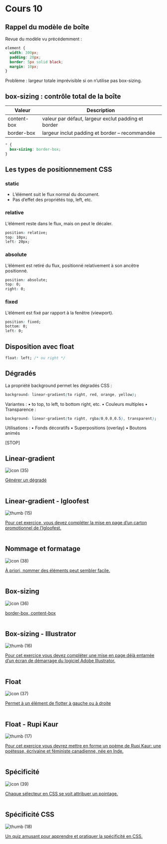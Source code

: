 # Cours 10

## Rappel du modèle de boîte

Revue du modèle vu précédemment :

```css
element {
  width: 300px;
  padding: 20px;
  border: 5px solid black;
  margin: 10px;
}
```

Problème : largeur totale imprévisible si on n’utilise pas box-sizing.

## box-sizing : contrôle total de la boîte

| Valeur | Description |
| ------ | ----------- |
| content-box | valeur par défaut, largeur exclut padding et border |
| border-box | largeur inclut padding et border – recommandée |

```css
* {
  box-sizing: border-box;
}
```

## Les types de positionnement CSS

### static

* L’élément suit le flux normal du document.
* Pas d’effet des propriétés top, left, etc.

### relative

L’élément reste dans le flux, mais on peut le décaler.

```css
position: relative;
top: 10px;
left: 20px;
```

### absolute

L’élément est retiré du flux, positionné relativement à son ancêtre positionné.

```css
position: absolute;
top: 0;
right: 0;
```

### fixed

L’élément est fixé par rapport à la fenêtre (viewport).

```css
position: fixed;
bottom: 0;
left: 0;
```

## Disposition avec float

```css
float: left; /* ou right */
```

## Dégradés

La propriété background permet les dégradés CSS :

```css
background: linear-gradient(to right, red, orange, yellow);
```

Variantes :
	•	to top, to left, to bottom right, etc.
	•	Couleurs multiples
	•	Transparence :

```css
background: linear-gradient(to right, rgba(0,0,0,0.5), transparent);
```

Utilisations :
	•	Fonds décoratifs
	•	Superpositions (overlay)
	•	Boutons animés

[STOP]

## Linear-gradient

![icon (35)](https://github.com/user-attachments/assets/6f73a468-730e-4196-898e-08ad4add85f4)

[Générer un dégradé](./css/linear-gradient.md)
<br>
<br>


## Linear-gradient - Igloofest

![thumb (15)](https://github.com/user-attachments/assets/91634eaf-e692-404f-ba25-6c37ed797249)


[Pour cet exercice, vous devez compléter la mise en page d’un carton promotionnel de l’Igloofest.](./exercices/igloofest.md)
<br>
<br>


## Nommage et formatage

![icon (38)](https://github.com/user-attachments/assets/6638b3ef-1be7-4921-a90d-55b4a28a6c80)


[À priori, nommer des éléments peut sembler facile.](./css/nommage-et-formatage.md)
<br>
<br>


## Box-sizing

![icon (36)](https://github.com/user-attachments/assets/d48189c1-ac34-44c2-a55d-04ea8afb3bb1)


[border-box, content-box](./css/box-sizing.md)
<br>
<br>


## Box-sizing - Illustrator

![thumb (16)](https://github.com/user-attachments/assets/c631ee38-ed4a-4577-994a-fc96572773d3)

[Pour cet exercice vous devez compléter une mise en page déjà entamée d’un écran de démarrage du logiciel Adobe Illustrator.](./exercices/illustrator.md)
<br>
<br>


## Float

![icon (37)](https://github.com/user-attachments/assets/0548380f-c082-4d8d-a0df-03a73b7ead0a)

[Permet à un élément de flotter à gauche ou à droite](./css/float.md)
<br>
<br>


## Float - Rupi Kaur

![thumb (17)](https://github.com/user-attachments/assets/99dc4e72-d8a4-4fac-9385-f1692d5157b1)

[Pour cet exercice vous devrez mettre en forme un poème de Rupi Kaur: une poétesse, écrivaine et féministe canadienne, née en Inde.](./exercices/rupi-kaur.md)
<br>
<br>


## Spécificité

![icon (39)](https://github.com/user-attachments/assets/7149bf9d-c686-4b85-999a-0989e4ac22b4)

[Chaque sélecteur en CSS se voit attribuer un pointage.](./css/specificite.md)
<br>
<br>


## Spécificité CSS

![thumb (18)](https://github.com/user-attachments/assets/4dbb524a-4f8c-45a1-8302-40770d7bbc78)

[Un quiz amusant pour apprendre et pratiquer la spécificité en CSS.](https://css-specificity.smnarnold.com/?level=tag-vs-class)
<br>
<br>

